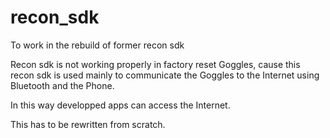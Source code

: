 # recon_sdk
To work in the rebuild of former recon sdk

Recon sdk is not working properly in factory reset Goggles, cause this recon sdk is used mainly to communicate the Goggles to the Internet using Bluetooth and the Phone.

In this way developped apps can access the Internet.

This has to be rewritten from scratch.

